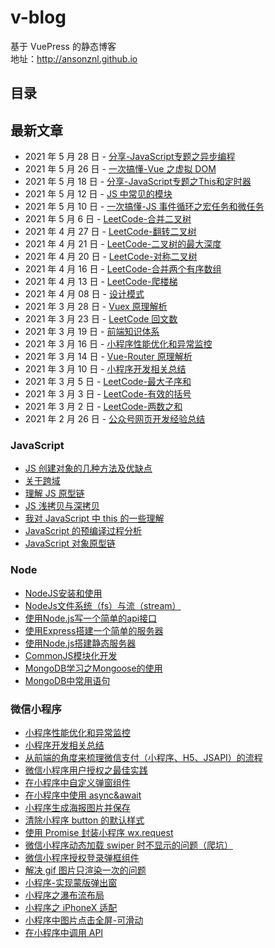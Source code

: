# v-blog

基于 VuePress 的静态博客  
地址：http://ansonznl.github.io

## 目录

## 最新文章


- 2021 年 5 月 28 日 - [分享-JavaScript专题之异步编程](/docs/articles/Share/JavaScript专题之异步编程)
- 2021 年 5 月 26 日 - [一次搞懂-Vue 之虚拟 DOM](/docs/articles/Vue/一次搞懂-Vue之虚拟DOM)
- 2021 年 5 月 18 日 - [分享-JavaScript专题之This和定时器](/docs/articles/Share/JavaScript专题之This和定时器)
- 2021 年 5 月 12 日 - [JS 中常见的模块](/docs/articles/JavaScript/JS中常见的模块)
- 2021 年 5 月 10 日 - [一次搞懂-JS 事件循环之宏任务和微任务](/docs/articles/JavaScript/一次搞懂-JS事件循环之宏任务和微任务)
- 2021 年 5 月 6 日 - [LeetCode-合并二叉树](/docx/computer-base/LeetCode/合并二叉树)
- 2021 年 4 月 27 日 - [LeetCode-翻转二叉树](/docx/computer-base/LeetCode/翻转二叉树)
- 2021 年 4 月 21 日 - [LeetCode-二叉树的最大深度](/docx/computer-base/LeetCode/二叉树的最大深度)
- 2021 年 4 月 20 日 - [LeetCode-对称二叉树](/docx/computer-base/LeetCode/对称二叉树)
- 2021 年 4 月 16 日 - [LeetCode-合并两个有序数组](/docx/computer-base/LeetCode/合并两个有序数组)
- 2021 年 4 月 13 日 - [LeetCode-爬楼梯](/docx/computer-base/LeetCode/爬楼梯)
- 2021 年 4 月 08 日 - [设计模式](/computer-base/设计模式.md)
- 2021 年 3 月 28 日 - [Vuex 原理解析](/docs/articles/Vue/Vuex原理解析.md)
- 2021 年 3 月 23 日 - [LeetCode 回文数](/computer-base/LeetCode/回文数)
- 2021 年 3 月 19 日 - [前端知识体系](/docs/articles/KnowledgeSystem/)
- 2021 年 3 月 16 日 - [小程序性能优化和异常监控](/docs/articles/WeApp/小程序性能优化和异常监控)
- 2021 年 3 月 14 日 - [Vue-Router 原理解析](/docs/articles/Vue/Vue-Router原理解析)
- 2021 年 3 月 10 日 - [小程序开发相关总结](/docs/articles/WeApp/小程序开发相关总结)
- 2021 年 3 月 5 日 - [LeetCode-最大子序和](/docx/computer-base/LeetCode/最大子序和)
- 2021 年 3 月 3 日 - [LeetCode-有效的括号](/docx/computer-base/LeetCode/有效的括号)
- 2021 年 3 月 2 日 - [LeetCode-两数之和](/docx/computer-base/LeetCode/两数之和)
- 2021 年 2 月 26 日 - [公众号网页开发经验总结](/docs/articles/WeApp/公众号网页开发经验总结)


### JavaScript

- [JS 创建对象的几种方法及优缺点](/docs/articles/JavaScript/创建对象的几种方法及优缺点.md)
- [关于跨域](/docs/articles/JavaScript/关于跨域.md)
- [理解 JS 原型链](/docs/articles/JavaScript/理解JS原型链.md)
- [JS 浅拷贝与深拷贝](/docs/articles/JavaScript/JS浅拷贝与深拷贝.md)
- [我对 JavaScript 中 this 的一些理解](/docs/articles/JavaScript/我对JavaScript中this的一些理解.md)
- [JavaScript 的预编译过程分析](/docs/articles/JavaScript/JavaScript的预编译过程分析.md)
- [JavaScript 对象原型链](/docs/articles/JavaScript/JavaScript对象原型链.md)


### Node
- [NodeJS安装和使用](/docs/articles/Node/NodeJS安装和使用.html)
- [NodeJs文件系统（fs）与流（stream）](/docs/articles/Node/NodeJs文件系统（fs）与流（stream）.html)
- [使用Node.js写一个简单的api接口](/docs/articles/Node/使用Node.js写一个简单的api接口.html)
- [使用Express搭建一个简单的服务器](/docs/articles/Node/使用Express搭建一个简单的服务器.html)
- [使用Node.js搭建静态服务器](/docs/articles/Node/使用Node.js搭建静态服务器.html)
- [CommonJS模块化开发](/docs/articles/Node/CommonJS模块化开发.html)
- [MongoDB学习之Mongoose的使用](/docs/articles/Node/MongoDB学习之Mongoose的使用.html)
- [MongoDB中常用语句](/docs/articles/Node/MongoDB中常用语句.html)

### 微信小程序

- [小程序性能优化和异常监控](/docs/articles/WeApp/小程序性能优化和异常监控.html)
- [小程序开发相关总结](/docs/articles/WeApp/小程序开发相关总结.html)
- [从前端的角度来梳理微信支付（小程序、H5、JSAPI）的流程](/docs/articles/WeApp/从前端的角度来梳理微信支付（小程序、H5、JSAPI）的流程.html)
- [微信小程序用户授权之最佳实践](/docs/articles/WeApp/微信小程序用户授权之最佳实践.html)
- [在小程序中自定义弹窗组件](/docs/articles/WeApp/在小程序中自定义弹窗组件.html)
- [在小程序中使用 async&await](/docs/articles/WeApp/在小程序中使用async&await.html)
- [小程序生成海报图片并保存](/docs/articles/WeApp/小程序生成海报图片并保存.html)
- [清除小程序 button 的默认样式](/docs/articles/WeApp/清除小程序button的默认样式.html)
- [使用 Promise 封装小程序 wx.request](/docs/articles/WeApp/使用Promise封装小程序wx.request.html)
- [微信小程序动态加载 swiper 时不显示的问题（爬坑）](/docs/articles/WeApp/微信小程序动态加载swiper时不显示的问题（爬坑）.html)
- [微信小程序授权登录弹框组件](/docs/articles/WeApp/微信小程序授权登录弹框组件.html)
- [解决 gif 图片只渲染一次的问题](/docs/articles/WeApp/解决gif图片只渲染一次的问题.html)
- [小程序-实现蒙版弹出窗](/docs/articles/WeApp/小程序-实现蒙版弹出窗.html)
- [小程序之瀑布流布局](/docs/articles/WeApp/小程序之瀑布流布局.html)
- [小程序之 iPhoneX 适配](/docs/articles/WeApp/小程序之iPhoneX适配.html)
- [小程序中图片点击全屏-可滑动](/docs/articles/WeApp/小程序中图片点击全屏-可滑动.html)
- [在小程序中调用 API](/docs/articles/WeApp/在小程序中调用API.html)
